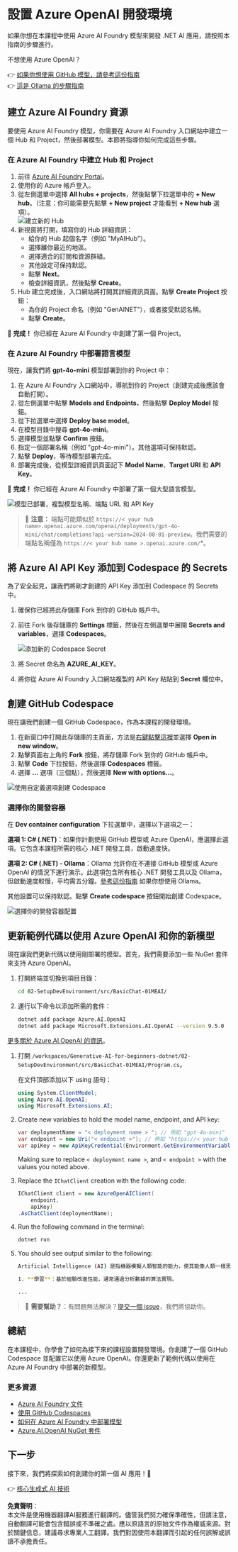 # 設置 Azure OpenAI 開發環境

如果你想在本課程中使用 Azure AI Foundry 模型來開發 .NET AI 應用，請按照本指南的步驟進行。

不想使用 Azure OpenAI？

👉 [如果你想使用 GitHub 模型，請參考這份指南](README.md)  
👉 [這是 Ollama 的步驟指南](getting-started-ollama.md)

## 建立 Azure AI Foundry 資源

要使用 Azure AI Foundry 模型，你需要在 Azure AI Foundry 入口網站中建立一個 Hub 和 Project，然後部署模型。本節將指導你如何完成這些步驟。

### 在 Azure AI Foundry 中建立 Hub 和 Project

1. 前往 [Azure AI Foundry Portal](https://ai.azure.com/)。  
1. 使用你的 Azure 帳戶登入。  
1. 從左側選單中選擇 **All hubs + projects**，然後點擊下拉選單中的 **+ New hub**。（注意：你可能需要先點擊 **+ New project** 才能看到 **+ New hub** 選項）。  
    ![建立新的 Hub](../../../translated_images/ai-foundry-hub-selection.dc9bf6b90ab4b2b9f94ae6274422bcd318ee09091350750062740479f69a651c.tw.png)  
1. 新視窗將打開，填寫你的 Hub 詳細資訊：  
    - 給你的 Hub 起個名字（例如 "MyAIHub"）。  
    - 選擇離你最近的地區。  
    - 選擇適合的訂閱和資源群組。  
    - 其他設定可保持默認。  
    - 點擊 **Next**。  
    - 檢查詳細資訊，然後點擊 **Create**。  
1. Hub 建立完成後，入口網站將打開其詳細資訊頁面。點擊 **Create Project** 按鈕：  
    - 為你的 Project 命名（例如 "GenAINET"），或者接受默認名稱。  
    - 點擊 **Create**。  

🎉 **完成！** 你已經在 Azure AI Foundry 中創建了第一個 Project。

### 在 Azure AI Foundry 中部署語言模型

現在，讓我們將 **gpt-4o-mini** 模型部署到你的 Project 中：

1. 在 Azure AI Foundry 入口網站中，導航到你的 Project（創建完成後應該會自動打開）。  
1. 從左側選單中點擊 **Models and Endpoints**，然後點擊 **Deploy Model** 按鈕。  
1. 從下拉選單中選擇 **Deploy base model**。  
1. 在模型目錄中搜尋 **gpt-4o-mini**。  
1. 選擇模型並點擊 **Confirm** 按鈕。  
1. 指定一個部署名稱（例如 "gpt-4o-mini"）。其他選項可保持默認。  
1. 點擊 **Deploy**，等待模型部署完成。  
1. 部署完成後，從模型詳細資訊頁面記下 **Model Name**、**Target URI** 和 **API Key**。  

🎉 **完成！** 你已經在 Azure AI Foundry 中部署了第一個大型語言模型。

![模型已部署，複製模型名稱、端點 URL 和 API Key](../../../translated_images/deploytoazure-20-copymodelinfo.9797a0bffd24459c9b977d98e18a089accaece2917d2abcde4ab96db957e0fcb.tw.png)

> 📝 **注意：** 端點可能類似於 `https://< your hub name>.openai.azure.com/openai/deployments/gpt-4o-mini/chat/completions?api-version=2024-08-01-preview`。我們需要的端點名稱僅為 `https://< your hub name >.openai.azure.com/`*。

## 將 Azure AI API Key 添加到 Codespace 的 Secrets

為了安全起見，讓我們將剛才創建的 API Key 添加到 Codespace 的 Secrets 中。

1. 確保你已經將此存儲庫 Fork 到你的 GitHub 帳戶中。  
1. 前往 Fork 後存儲庫的 **Settings** 標籤，然後在左側選單中展開 **Secrets and variables**，選擇 **Codespaces**。  

    ![添加新的 Codespace Secret](../../../translated_images/codespaces-secret.0e168026d0078356489f51ca61b195603283511c73bb805b056619f994652f7c.tw.jpeg)  
1. 將 Secret 命名為 **AZURE_AI_KEY**。  
1. 將你從 Azure AI Foundry 入口網站複製的 API Key 粘貼到 **Secret** 欄位中。

## 創建 GitHub Codespace

現在讓我們創建一個 GitHub Codespace，作為本課程的開發環境。

1. 在新窗口中打開此存儲庫的主頁面，方法是[右鍵點擊這裡](https://github.com/microsoft/Generative-AI-for-beginners-dotnet)並選擇 **Open in new window**。  
1. 點擊頁面右上角的 **Fork** 按鈕，將存儲庫 Fork 到你的 GitHub 帳戶中。  
1. 點擊 **Code** 下拉按鈕，然後選擇 **Codespaces** 標籤。  
1. 選擇 **...** 選項（三個點），然後選擇 **New with options...**。  

![使用自定義選項創建 Codespace](../../../translated_images/creating-codespace.0e7334f85cf4c8d0e080a0d5b4c76c24c5bbe6bddf48dcd1403e092ea0d9bce9.tw.png)

### 選擇你的開發容器

在 **Dev container configuration** 下拉選單中，選擇以下選項之一：

**選項 1: C# (.NET)**：如果你計劃使用 GitHub 模型或 Azure OpenAI，應選擇此選項。它包含本課程所需的核心 .NET 開發工具，啟動速度快。  

**選項 2: C# (.NET) - Ollama**：Ollama 允許你在不連接 GitHub 模型或 Azure OpenAI 的情況下運行演示。此選項包含所有核心 .NET 開發工具以及 Ollama，但啟動速度較慢，平均需五分鐘。[參考這份指南](getting-started-ollama.md) 如果你想使用 Ollama。  

其他設置可以保持默認。點擊 **Create codespace** 按鈕開始創建 Codespace。

![選擇你的開發容器配置](../../../translated_images/select-container-codespace.9b8ca34b6ff8b4cb80973924cbc1894cf7672d233b0055b47f702db60c4c6221.tw.png)

## 更新範例代碼以使用 Azure OpenAI 和你的新模型

現在讓我們更新代碼以使用剛部署的模型。首先，我們需要添加一些 NuGet 套件來支持 Azure OpenAI。

1. 打開終端並切換到項目目錄：

    ```bash
    cd 02-SetupDevEnvironment/src/BasicChat-01MEAI/
    ```

1. 運行以下命令以添加所需的套件：

    ```bash
    dotnet add package Azure.AI.OpenAI
    dotnet add package Microsoft.Extensions.AI.OpenAI --version 9.5.0
    ```

[更多關於 Azure.AI.OpenAI 的資訊](https://www.nuget.org/packages/Azure.AI.OpenAI/2.1.0#show-readme-container)。

1. 打開 `/workspaces/Generative-AI-for-beginners-dotnet/02-SetupDevEnvironment/src/BasicChat-01MEAI/Program.cs`。

    在文件頂部添加以下 using 語句：

    ```csharp
    using System.ClientModel;
    using Azure.AI.OpenAI;
    using Microsoft.Extensions.AI;

1. Create new variables to hold the model name, endpoint, and API key:

    ```csharp
    var deploymentName = "< deployment name > "; // 例如 "gpt-4o-mini"
    var endpoint = new Uri("< endpoint >"); // 例如 "https://< your hub name >.openai.azure.com/"
    var apiKey = new ApiKeyCredential(Environment.GetEnvironmentVariable("AZURE_AI_SECRET"));
    ```

    Making sure to replace `< deployment name >`, and `< endpoint >` with the values you noted above.

1. Replace the `IChatClient` creation with the following code:

    ```csharp
    IChatClient client = new AzureOpenAIClient(
        endpoint,
        apiKey)
    .AsChatClient(deploymentName);
    ```

1. Run the following command in the terminal:

    ```bash
    dotnet run
    ```

1. You should see output similar to the following:

    ```bash
    Artificial Intelligence (AI) 是指機器模擬人類智能的能力，使其能像人類一樣思考和學習。AI 涵蓋了多種技術和方法，使計算機和系統能執行通常需要人類智能的任務，包括：

    1. **學習**：基於經驗改進性能，通常通過分析數據的算法實現。
    
    ...
    ```

> 🙋 **需要幫助？**：有問題無法解決？[提交一個 issue](https://github.com/microsoft/Generative-AI-for-beginners-dotnet/issues/new?template=Blank+issue)，我們將協助你。

## 總結

在本課程中，你學會了如何為接下來的課程設置開發環境。你創建了一個 GitHub Codespace 並配置它以使用 Azure OpenAI。你還更新了範例代碼以使用在 Azure AI Foundry 中部署的新模型。

### 更多資源

- [Azure AI Foundry 文件](https://learn.microsoft.com/azure/ai-services/)  
- [使用 GitHub Codespaces](https://docs.github.com/en/codespaces/getting-started)  
- [如何在 Azure AI Foundry 中部署模型](https://learn.microsoft.com/azure/ai-services/deploy/)  
- [Azure.AI.OpenAI NuGet 套件](https://www.nuget.org/packages/Azure.AI.OpenAI)

## 下一步

接下來，我們將探索如何創建你的第一個 AI 應用！🚀

👉 [核心生成式 AI 技術](../03-CoreGenerativeAITechniques/readme.md)

**免責聲明**：  
本文件是使用機器翻譯AI服務進行翻譯的。儘管我們努力確保準確性，但請注意，自動翻譯可能會包含錯誤或不準確之處。應以原語言的原始文件作為權威來源。對於關鍵信息，建議尋求專業人工翻譯。我們對因使用本翻譯而引起的任何誤解或誤讀不承擔責任。